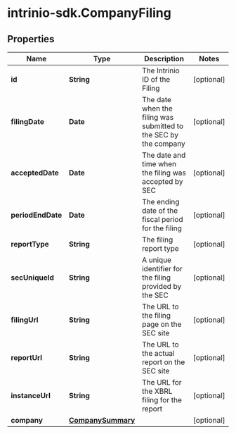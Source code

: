# intrinio-sdk.CompanyFiling

## Properties
Name | Type | Description | Notes
------------ | ------------- | ------------- | -------------
**id** | **String** | The Intrinio ID of the Filing | [optional] 
**filingDate** | **Date** | The date when the filing was submitted to the SEC by the company | [optional] 
**acceptedDate** | **Date** | The date and time when the filing was accepted by SEC | [optional] 
**periodEndDate** | **Date** | The ending date of the fiscal period for the filing | [optional] 
**reportType** | **String** | The filing report type | [optional] 
**secUniqueId** | **String** | A unique identifier for the filing provided by the SEC | [optional] 
**filingUrl** | **String** | The URL to the filing page on the SEC site | [optional] 
**reportUrl** | **String** | The URL to the actual report on the SEC site | [optional] 
**instanceUrl** | **String** | The URL for the XBRL filing for the report | [optional] 
**company** | [**CompanySummary**](CompanySummary.md) |  | [optional] 


